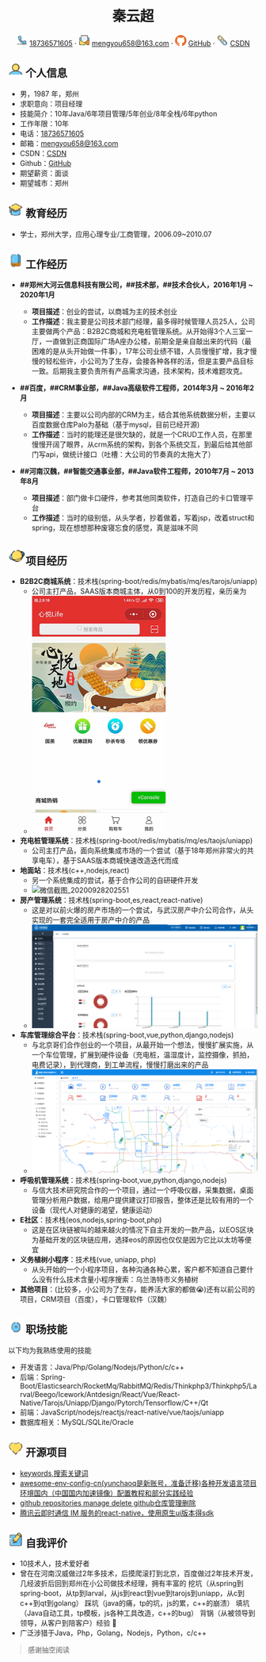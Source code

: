  <center>
     <h1>秦云超</h1>
     <div>
         <span>
             <img src="assets/theme1/phone-solid.svg" width="23px">
             <a href="tel:18736571605">18736571605</a>
         </span>
         ·
         <span>
             <img src="assets/theme1/envelope-solid.svg" width="23px">
             <a href="mailto:mengyou658@163.com">mengyou658@163.com</a>
         </span>
         ·
         <span>
             <img src="assets/theme1/github-brands.svg" width="23px">
             <a href="https://github.com/mengyou658">GitHub</a>
         </span>
         ·
         <span>
             <img src="assets/theme1/rss-solid.svg" width="23px">
             <a href="https://blog.csdn.net/mengyouyouzi">CSDN</a>
         </span>
     </div>
 </center>

 ## <span><img src="assets/theme1/info-circle-solid.svg" width="30px"></span> 个人信息 

 - 男，1987 年，郑州
 - 求职意向：项目经理
 - 技能简介：10年Java/6年项目管理/5年创业/8年全栈/6年python
 - 工作年限：10年
 - 电话：<a href="tel:18736571605">18736571605</a>
 - 邮箱：<a href="mailto:mengyou658@163.com">mengyou658@163.com</a>
 - CSDN：<a href="https://blog.csdn.net/mengyouyouzi">CSDN</a>
 - Github：<a href="https://github.com/mengyou658">GitHub</a>
 - 期望薪资：面谈
 - 期望城市：郑州

## <img src="assets/theme1/graduation-cap-solid.svg" width="30px"> 教育经历

- 学士，郑州大学，应用心理专业/工商管理，2006.09~2010.07

## <img src="assets/theme1/briefcase-solid.svg" width="30px"> 工作经历

- **##郑州大河云信息科技有限公司，##技术部，##技术合伙人，2016年1月 ~ 2020年1月**
  - **项目描述**：创业的尝试，以商城为主的技术创业
  - **工作描述**：我主要是公司技术部门经理，最多得时候管理人员25人，公司主要做两个产品：B2B2C商城和充电桩管理系统。从开始得3个人三室一厅，一直做到正商国际广场A座办公楼，前期全是亲自敲出来的代码（最困难的是从头开始做一件事），17年公司业绩不错，人员慢慢扩增，我才慢慢的轻松些许，小公司为了生存，会接各种各样的活，但是主要产品目标一致。后期我主要负责所有产品需求沟通，技术架构，技术难题攻克。

- **##百度，##CRM事业部，##Java高级软件工程师，2014年3月 ~ 2016年2月**
  - **项目描述**：主要以公司内部的CRM为主，结合其他系统数据分析，主要以百度数据仓库Palo为基础（基于mysql，目前已经开源)
  - **工作描述**：当时的能理还是很欠缺的，就是一个CRUD工作人员，在那里慢慢开阔了眼界，从crm系统的架构，到各个系统交互，到最后给其他部门写api，做统计接口（吐槽：大公司的节奏真的太拖大了）

- **##河南汉魏，##智能交通事业部，##Java软件工程师，2010年7月 ~ 2013年8月**
  - **项目描述**：部门做卡口硬件，参考其他同类软件，打造自己的卡口管理平台
  - **工作描述**：当时的级别低，从头学者，抄着做着，写着jsp，改着struct和spring，现在想想那种废寝忘食的感觉，真是滋味不同

## <img src="assets/theme1/project-diagram-solid.svg" width="35px">项目经历

- **B2B2C商城系统**：技术栈(spring-boot/redis/mybatis/mq/es/tarojs/uniapp) 
    - 公司主打产品，SAAS版本商城主体，从0到100的开发历程，亲历亲为
    - ![image-20200928202648032](%E7%AE%80%E5%8E%86.assets/image-20200928202648032.png)
- **充电桩管理系统**：技术栈(spring-boot/redis/mybatis/mq/es/taojs/uniapp)
    - 公司主打产品，面向系统集成市场的一个尝试（基于18年郑州非常火的共享电车），基于SAAS版本商城快速改造迭代而成
- **地面站**：技术栈(c++,nodejs,react)
    - 另一个系统集成的尝试，基于合作公司的自研硬件开发
    - ![微信截图_20200928202551](%E7%AE%80%E5%8E%86.assets/%E5%BE%AE%E4%BF%A1%E6%88%AA%E5%9B%BE_20200928202551.png)
- **房产管理系统**：技术栈(spring-boot,es,react,react-native)
    - 这是对以前火爆的房产市场的一个尝试，与武汉房产中介公司合作，从头实现的一套完全适用于房产中介的产品
    - ![房](%E7%AE%80%E5%8E%86.assets/%E6%88%BF.png)
- **车库管理综合平台**：技术栈(spring-boot,vue,python,django,nodejs)
    - 与北京哥们合作创业的一个项目，从最开始一个想法，慢慢扩展实施，从一个车位管理，扩展到硬件设备（充电桩，温湿度计，监控摄像，抓拍，电费记录），到代理商，到工单流程，慢慢打磨出来的产品
    - ![车库](%E7%AE%80%E5%8E%86.assets/%E8%BD%A6%E5%BA%93-1602123525403.png)
- **呼吸机管理系统**：技术栈(spring-boot,vue,python,django,nodejs)
    - 与信大技术研究院合作的一个项目，通过一个呼吸仪器，采集数据，桌面管理分析用户数据，给用户提供建议打印报告，整体还是比较有用的一个设备（现代人对健康的渴望，健康运动）
- **E社区**：技术栈(eos,nodejs,spring-boot,php)
    - 这是在区块链被叫的越来越火的情况下自主开发的一款产品，以EOS区块为基础开发的区块链应用，选择eos的原因也仅仅是因为它比以太坊等便宜
- **义务植树小程序**：技术栈(vue, uniapp, php)
    - 从头开始的一个小程序项目，各种沟通各种心累，客户都不知道自己要什么没有什么技术含量小程序搜索：乌兰浩特市义务植树
- **其他项目**：(比较多，小公司为了生存，能养活大家的都做😭)还有以前公司的项目，CRM项目（百度），卡口管理软件（汉魏）

## <img src="assets/theme1/tools-solid.svg" width="30px"> 职场技能
以下均为我熟练使用的技能

- 开发语言：Java/Php/Golang/Nodejs/Python/c/c++
- 后端：Spring-Boot/Elasticsearch/RocketMq/RabbitMQ/Redis/Thinkphp3/Thinkphp5/Larval/Beego/Icework/Antdesign/React/Vue/React-Native/Tarojs/Uniapp/Django/Pytorch/Tensorflow/C++/Qt
- 前端：JavaScript/nodejs/reactjs/react-native/vue/taojs/uniapp
- 数据库相关：MySQL/SQLite/Oracle

## <img src="assets/theme1/open.svg" width="30px"> 开源项目

- [keywords,搜索关键词](https://github.com/mengyou658/keywords)  
- [awesome-env-config-cn(yunchaoq是新账号，准备迁移)各种开发语言项目环境国内（中国国内加速镜像）配置教程和部分实践经验](https://github.com/mengyou658/awesome-env-config-cn)
- [github repositories manage delete github仓库管理删除](https://github.com/mengyou658/github-repositories-manage)
- [腾讯云即时通信 IM 服务的react-native，使用原生ui版本得sdk](https://github.com/mengyou658/react-native-tencent-im-ui)

## <img src="assets/theme1/remind.svg" width="30px"> 自我评价

- 10技术人，技术爱好者
- 曾在在河南汉威做过2年多技术，后摸爬滚打到北京，百度做过2年技术开发，几经波折后回到郑州在小公司做技术经理，拥有丰富的 挖坑（从spring到spring-boot，从tp到larval，从js到react到vue到tarojs到uniapp，从c到c++到qt到golang） 踩坑（java的痛，tp的坑，js的累，c++的崩溃） 填坑（Java自动工具，tp模板，js各种工具改造，c++的bug） 背锅（从被领导到领导，从客户到陪客户）经验 🐶
- 广泛涉猎于Java，Php，Golang，Nodejs，Python，c/c++

> 感谢抽空阅读
